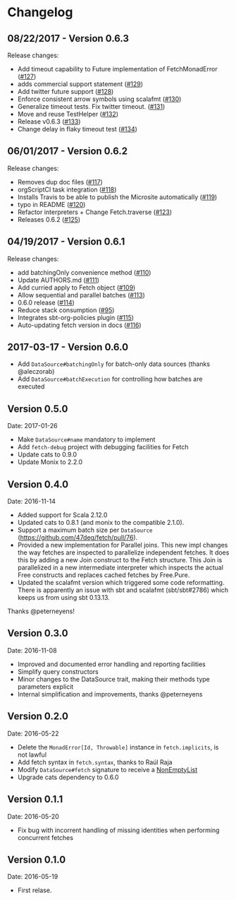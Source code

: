 # Changelog

## 08/22/2017 - Version 0.6.3

Release changes:

* Add timeout capability to Future implementation of FetchMonadError ([#127](https://github.com/47deg/fetch/pull/127))
* adds commercial support statement ([#129](https://github.com/47deg/fetch/pull/129))
* Add twitter future support ([#128](https://github.com/47deg/fetch/pull/128))
* Enforce consistent arrow symbols using scalafmt ([#130](https://github.com/47deg/fetch/pull/130))
* Generalize timeout tests. Fix twitter timeout. ([#131](https://github.com/47deg/fetch/pull/131))
* Move and reuse TestHelper ([#132](https://github.com/47deg/fetch/pull/132))
* Release v0.6.3 ([#133](https://github.com/47deg/fetch/pull/133))
* Change delay in flaky timeout test ([#134](https://github.com/47deg/fetch/pull/134))


## 06/01/2017 - Version 0.6.2

Release changes:

* Removes dup doc files ([#117](https://github.com/47deg/fetch/pull/117))
* orgScriptCI task integration ([#118](https://github.com/47deg/fetch/pull/118))
* Installs Travis to be able to publish the Microsite automatically ([#119](https://github.com/47deg/fetch/pull/119))
* typo in README ([#120](https://github.com/47deg/fetch/pull/120))
* Refactor interpreters + Change Fetch.traverse ([#123](https://github.com/47deg/fetch/pull/123))
* Releases 0.6.2 ([#125](https://github.com/47deg/fetch/pull/125))


## 04/19/2017 - Version 0.6.1

Release changes:

* add batchingOnly convenience method ([#110](https://github.com/47deg/fetch/pull/110))
* Update AUTHORS.md ([#111](https://github.com/47deg/fetch/pull/111))
* Add curried apply to Fetch object ([#109](https://github.com/47deg/fetch/pull/109))
* Allow sequential and parallel batches ([#113](https://github.com/47deg/fetch/pull/113))
* 0.6.0 release ([#114](https://github.com/47deg/fetch/pull/114))
* Reduce stack consumption ([#95](https://github.com/47deg/fetch/pull/95))
* Integrates sbt-org-policies plugin ([#115](https://github.com/47deg/fetch/pull/115))
* Auto-updating fetch version in docs ([#116](https://github.com/47deg/fetch/pull/116))


## 2017-03-17 - Version 0.6.0

- Add `DataSource#batchingOnly` for batch-only data sources (thanks @aleczorab)
- Add `DataSource#batchExecution` for controlling how batches are executed

## Version 0.5.0

Date: 2017-01-26

- Make `DataSource#name` mandatory to implement
- Add `fetch-debug` project with debugging facilities for Fetch
- Update cats to 0.9.0
- Update Monix to 2.2.0

## Version 0.4.0

Date: 2016-11-14

- Added support for Scala 2.12.0
- Updated cats to 0.8.1 (and monix to the compatible 2.1.0).
- Support a maximum batch size per `DataSource` (https://github.com/47deg/fetch/pull/76).
- Provided a new implementation for Parallel joins. This new impl changes the way fetches are inspected to parallelize independent fetches. It does this by adding a new Join construct to the Fetch structure. This Join is parallelized in a new intermediate interpreter which inspects the actual Free constructs and replaces cached fetches by Free.Pure.
- Updated the scalafmt version which triggered some code reformatting. There is apparently an issue with sbt and scalafmt (sbt/sbt#2786) which keeps us from using sbt 0.13.13.

Thanks @peterneyens!

## Version 0.3.0

Date: 2016-11-08

- Improved and documented error handling and reporting facilities
- Simplify query constructors
- Minor changes to the DataSource trait, making their methods type parameters explicit
- Internal simplification and improvements, thanks @peterneyens

## Version 0.2.0

Date: 2016-05-22

- Delete the `MonadError[Id, Throwable]` instance in `fetch.implicits`, is not lawful
- Add fetch syntax in `fetch.syntax`, thanks to Raúl Raja
- Modify `DataSource#fetch` signature to receive a [NonEmptyList](https://github.com/typelevel/cats/blob/eb3caf83e879ed20df85b76c93014fa513a2c46c/core/src/main/scala/cats/data/package.scala#L4)
- Upgrade cats dependency to 0.6.0

## Version 0.1.1

Date: 2016-05-20

- Fix bug with incorrent handling of missing identities when performing concurrent fetches

## Version 0.1.0

Date: 2016-05-19

- First relase.